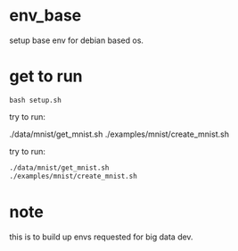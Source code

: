 # env_base
setup base env for debian based os.

# get to run
```
bash setup.sh
```
try to run:

  ./data/mnist/get_mnist.sh
  ./examples/mnist/create_mnist.sh

try to run:
```bash
./data/mnist/get_mnist.sh
./examples/mnist/create_mnist.sh
```

# note
this is to build up envs requested for big data dev. 
